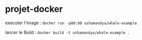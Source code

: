 # projet-docker

executer l'image : `docker run -p80:80 ushamandya/whale-example`

lancer le Build : `docker build -t ushamandya/whale-example .`